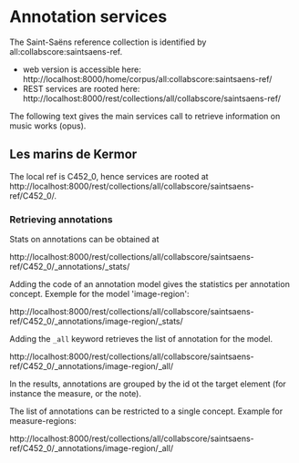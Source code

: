 # Annotation services

The Saint-Saëns reference collection is identified by all:collabscore:saintsaens-ref.

  - web version is accessible here: http://localhost:8000/home/corpus/all:collabscore:saintsaens-ref/
  - REST services are rooted here: http://localhost:8000/rest/collections/all/collabscore/saintsaens-ref/

The following text gives the main services call to retrieve information on music works (opus).

## Les marins de Kermor

The local ref is C452_0, hence services are rooted at http://localhost:8000/rest/collections/all/collabscore/saintsaens-ref/C452_0/.

### Retrieving annotations

Stats on annotations can be obtained at

http://localhost:8000/rest/collections/all/collabscore/saintsaens-ref/C452_0/_annotations/_stats/

Adding the code of an annotation model gives the statistics per annotation concept. Exemple for the model 'image-region': 

http://localhost:8000/rest/collections/all/collabscore/saintsaens-ref/C452_0/_annotations/image-region/_stats/

Adding the ``_all`` keyword retrieves the list of annotation for the model. 

http://localhost:8000/rest/collections/all/collabscore/saintsaens-ref/C452_0/_annotations/image-region/_all/

In the results, annotations are grouped by the id ot the target element (for instance the measure, or the note).  

The list of annotations can be restricted to a single concept. Example for measure-regions:

http://localhost:8000/rest/collections/all/collabscore/saintsaens-ref/C452_0/_annotations/image-region/_all/
